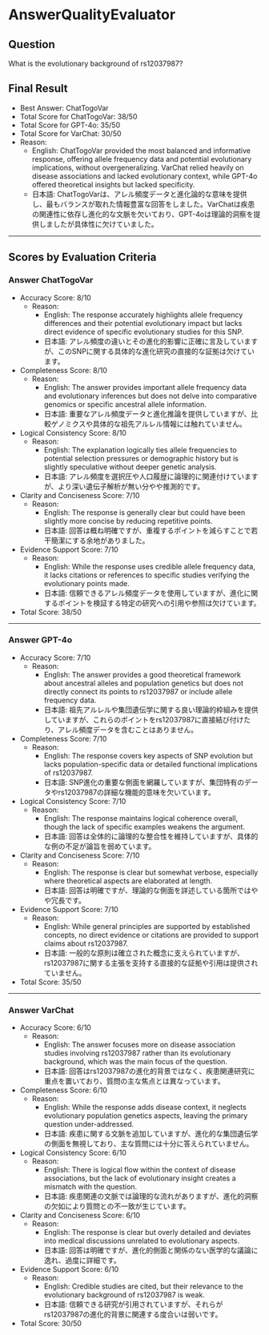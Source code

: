 # AnswerQualityEvaluator

## Question

What is the evolutionary background of rs12037987?

## Final Result

- Best Answer: ChatTogoVar
- Total Score for ChatTogoVar: 38/50
- Total Score for GPT-4o: 35/50
- Total Score for VarChat: 30/50
- Reason:
  - English: ChatTogoVar provided the most balanced and informative response, offering allele frequency data and potential evolutionary implications, without overgeneralizing. VarChat relied heavily on disease associations and lacked evolutionary context, while GPT-4o offered theoretical insights but lacked specificity.
  - 日本語: ChatTogoVarは、アレル頻度データと進化論的な意味を提供し、最もバランスが取れた情報豊富な回答をしました。VarChatは疾患の関連性に依存し進化的な文脈を欠いており、GPT-4oは理論的洞察を提供しましたが具体性に欠けていました。

---

## Scores by Evaluation Criteria

### Answer ChatTogoVar
- Accuracy Score: 8/10
  - Reason: 
    - English: The response accurately highlights allele frequency differences and their potential evolutionary impact but lacks direct evidence of specific evolutionary studies for this SNP.
    - 日本語: アレル頻度の違いとその進化的影響に正確に言及していますが、このSNPに関する具体的な進化研究の直接的な証拠は欠けています。
- Completeness Score: 8/10
  - Reason: 
    - English: The answer provides important allele frequency data and evolutionary inferences but does not delve into comparative genomics or specific ancestral allele information.
    - 日本語: 重要なアレル頻度データと進化推論を提供していますが、比較ゲノミクスや具体的な祖先アルレル情報には触れていません。
- Logical Consistency Score: 8/10
  - Reason: 
    - English: The explanation logically ties allele frequencies to potential selection pressures or demographic history but is slightly speculative without deeper genetic analysis.
    - 日本語: アレル頻度を選択圧や人口履歴に論理的に関連付けていますが、より深い遺伝子解析が無い分やや推測的です。
- Clarity and Conciseness Score: 7/10
  - Reason: 
    - English: The response is generally clear but could have been slightly more concise by reducing repetitive points.
    - 日本語: 回答は概ね明確ですが、重複するポイントを減らすことで若干簡潔にする余地がありました。
- Evidence Support Score: 7/10
  - Reason: 
    - English: While the response uses credible allele frequency data, it lacks citations or references to specific studies verifying the evolutionary points made.
    - 日本語: 信頼できるアレル頻度データを使用していますが、進化に関するポイントを検証する特定の研究への引用や参照は欠けています。
- Total Score: 38/50

---

### Answer GPT-4o
- Accuracy Score: 7/10
  - Reason: 
    - English: The answer provides a good theoretical framework about ancestral alleles and population genetics but does not directly connect its points to rs12037987 or include allele frequency data.
    - 日本語: 祖先アルレルや集団遺伝学に関する良い理論的枠組みを提供していますが、これらのポイントをrs12037987に直接結び付けたり、アレル頻度データを含むことはありません。
- Completeness Score: 7/10
  - Reason: 
    - English: The response covers key aspects of SNP evolution but lacks population-specific data or detailed functional implications of rs12037987.
    - 日本語: SNP進化の重要な側面を網羅していますが、集団特有のデータやrs12037987の詳細な機能的意味を欠いています。
- Logical Consistency Score: 7/10
  - Reason: 
    - English: The response maintains logical coherence overall, though the lack of specific examples weakens the argument.
    - 日本語: 回答は全体的に論理的な整合性を維持していますが、具体的な例の不足が論旨を弱めています。
- Clarity and Conciseness Score: 7/10
  - Reason: 
    - English: The response is clear but somewhat verbose, especially where theoretical aspects are elaborated at length.
    - 日本語: 回答は明確ですが、理論的な側面を詳述している箇所ではやや冗長です。
- Evidence Support Score: 7/10
  - Reason: 
    - English: While general principles are supported by established concepts, no direct evidence or citations are provided to support claims about rs12037987.
    - 日本語: 一般的な原則は確立された概念に支えられていますが、rs12037987に関する主張を支持する直接的な証拠や引用は提供されていません。
- Total Score: 35/50

---

### Answer VarChat
- Accuracy Score: 6/10
  - Reason: 
    - English: The answer focuses more on disease association studies involving rs12037987 rather than its evolutionary background, which was the main focus of the question.
    - 日本語: 回答はrs12037987の進化的背景ではなく、疾患関連研究に重点を置いており、質問の主な焦点とは異なっています。
- Completeness Score: 6/10
  - Reason: 
    - English: While the response adds disease context, it neglects evolutionary population genetics aspects, leaving the primary question under-addressed.
    - 日本語: 疾患に関する文脈を追加していますが、進化的な集団遺伝学の側面を無視しており、主な質問には十分に答えられていません。
- Logical Consistency Score: 6/10
  - Reason: 
    - English: There is logical flow within the context of disease associations, but the lack of evolutionary insight creates a mismatch with the question.
    - 日本語: 疾患関連の文脈では論理的な流れがありますが、進化的洞察の欠如により質問との不一致が生じています。
- Clarity and Conciseness Score: 6/10
  - Reason: 
    - English: The response is clear but overly detailed and deviates into medical discussions unrelated to evolutionary aspects.
    - 日本語: 回答は明確ですが、進化的側面と関係のない医学的な議論に逸れ、過度に詳細です。
- Evidence Support Score: 6/10
  - Reason: 
    - English: Credible studies are cited, but their relevance to the evolutionary background of rs12037987 is weak.
    - 日本語: 信頼できる研究が引用されていますが、それらがrs12037987の進化的背景に関連する度合いは弱いです。
- Total Score: 30/50